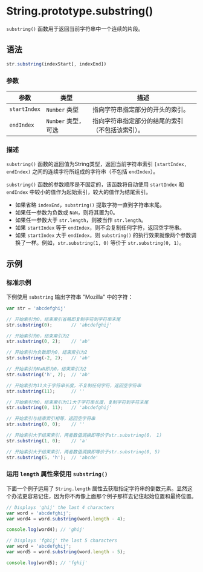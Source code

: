# String.prototype.substring()

`substring()` 函数用于返回当前字符串中一个连续的片段。

## 语法

```javascript
str.substring(indexStart[, indexEnd])
```

### 参数

| 参数         | 类型                | 描述                                             |
| ------------ | ------------------- | ------------------------------------------------ |
| `startIndex` | `Number` 类型       | 指向字符串指定部分的开头的索引。                 |
| `endIndex`   | `Number` 类型，可选 | 指向字符串指定部分的结尾的索引（不包括该索引）。 |

### 描述

`substring()` 函数的返回值为String类型，返回当前字符串索引 `[startIndex, endIndex)` 之间的连续字符所组成的字符串（不包括 `endIndex`）。

`substring()` 函数的参数顺序是不固定的，该函数将自动使用 `startIndex` 和 `endIndex` 中较小的值作为起始索引，较大的值作为结尾索引。

- 如果省略 `indexEnd`，`substring()` 提取字符一直到字符串末尾。
- 如果任一参数为负数或 `NaN`，则将其置为0。
- 如果任一参数大于 `str.length`，则被当作 `str.length`。
- 如果 `startIndex` 等于 `endIndex`，则不会复制任何字符，返回空字符串。
- 如果 `startIndex` 大于 `endIndex`，则 `substring()` 的执行效果就像两个参数调换了一样。例如，`str.substring(1, 0)` 等价于 `str.substring(0, 1)`。

## 示例

### 标准示例

下例使用 `substring` 输出字符串 "Mozilla" 中的字符：

```javascript
var str = 'abcdefghij'

// 开始索引为0，结束索引省略即复制字符到字符串末尾
str.substring(0);		// 'abcdefghij'

// 开始索引为0，结束索引为2
str.substring(0, 2);	// 'ab'

// 开始索引为负数即为0，结束索引为2
str.substring(-2, 2);	// 'ab'

// 开始索引为NaN即为0，结束索引为2
str.substring('h', 2);	// 'ab'

// 开始索引为11大于字符串长度，不复制任何字符，返回空字符串
str.substring(11);		// ''

// 开始索引为0，结束索引为11大于字符串长度，复制字符到字符末尾
str.substring(0, 11);	// 'abcdefghij'

// 开始索引与结束索引相等，返回空字符串
str.substring(0, 0);	// ''

// 开始索引大于结束索引，两者数值调换即等价于str.substring(0， 1)
str.substring(1, 0);	// 'a'

// 开始索引大于结束索引，两者数值调换即等价于str.substring(0, 5)
str.substring(5, 'h');	// 'abcde'
```

### 运用 `length` 属性来使用 `substring()`

下面一个例子运用了 `String.length` 属性去获取指定字符串的倒数元素。显然这个办法更容易记住，因为你不再像上面那个例子那样去记住起始位置和最终位置。

```javascript
// Displays 'ghij' the last 4 characters
var word = 'abcdefghij';
var word4 = word.substring(word.length - 4);

console.log(word4);	// 'ghij'

// Displays 'fghij' the last 5 characters
var word = 'abcdefghij';
var word5 = word.substring(word.length - 5);

console.log(word5);	// 'fghij'
```


